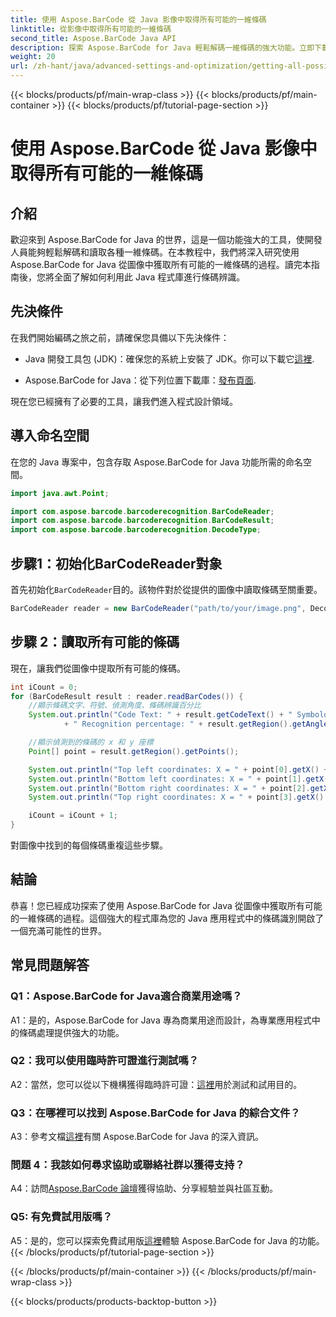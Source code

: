 ```yaml
---
title: 使用 Aspose.BarCode 從 Java 影像中取得所有可能的一維條碼
linktitle: 從影像中取得所有可能的一維條碼
second_title: Aspose.BarCode Java API
description: 探索 Aspose.BarCode for Java 輕鬆解碼一維條碼的強大功能。立即下載，無縫整合到您的 Java 應用程式中。
weight: 20
url: /zh-hant/java/advanced-settings-and-optimization/getting-all-possible-1d-barcodes-image/
---
```


{{< blocks/products/pf/main-wrap-class >}}
{{< blocks/products/pf/main-container >}}
{{< blocks/products/pf/tutorial-page-section >}}

# 使用 Aspose.BarCode 從 Java 影像中取得所有可能的一維條碼

## 介紹

歡迎來到 Aspose.BarCode for Java 的世界，這是一個功能強大的工具，使開發人員能夠輕鬆解碼和讀取各種一維條碼。在本教程中，我們將深入研究使用 Aspose.BarCode for Java 從圖像中獲取所有可能的一維條碼的過程。讀完本指南後，您將全面了解如何利用此 Java 程式庫進行條碼辨識。

## 先決條件

在我們開始編碼之旅之前，請確保您具備以下先決條件：

-  Java 開發工具包 (JDK)：確保您的系統上安裝了 JDK。你可以下載它[這裡](https://www.oracle.com/java/technologies/javase-downloads.html).

- Aspose.BarCode for Java：從下列位置下載庫：[發布頁面](https://releases.aspose.com/barcode/java/).

現在您已經擁有了必要的工具，讓我們進入程式設計領域。

## 導入命名空間

在您的 Java 專案中，包含存取 Aspose.BarCode for Java 功能所需的命名空間。

```java
import java.awt.Point;

import com.aspose.barcode.barcoderecognition.BarCodeReader;
import com.aspose.barcode.barcoderecognition.BarCodeResult;
import com.aspose.barcode.barcoderecognition.DecodeType;


```

## 步驟1：初始化BarCodeReader對象

首先初始化`BarCodeReader`目的。該物件對於從提供的圖像中讀取條碼至關重要。

```java
BarCodeReader reader = new BarCodeReader("path/to/your/image.png", DecodeType.CODE_128);
```

## 步驟 2：讀取所有可能的條碼

現在，讓我們從圖像中提取所有可能的條碼。

```java
int iCount = 0;
for (BarCodeResult result : reader.readBarCodes()) {
    //顯示條碼文字、符號、偵測角度、條碼辨識百分比
    System.out.println("Code Text: " + result.getCodeText() + " Symbology: " + result.getCodeTypeName()
            + " Recognition percentage: " + result.getRegion().getAngle());

    //顯示偵測到的條碼的 x 和 y 座標
    Point[] point = result.getRegion().getPoints();

    System.out.println("Top left coordinates: X = " + point[0].getX() + ", Y = " + point[0].getY());
    System.out.println("Bottom left coordinates: X = " + point[1].getX() + ", Y = " + point[1].getY());
    System.out.println("Bottom right coordinates: X = " + point[2].getX() + ", Y = " + point[2].getY());
    System.out.println("Top right coordinates: X = " + point[3].getX() + ", Y = " + point[3].getY());

    iCount = iCount + 1;
}
```

對圖像中找到的每個條碼重複這些步驟。

## 結論

恭喜！您已經成功探索了使用 Aspose.BarCode for Java 從圖像中獲取所有可能的一維條碼的過程。這個強大的程式庫為您的 Java 應用程式中的條碼識別開啟了一個充滿可能性的世界。

## 常見問題解答

### Q1：Aspose.BarCode for Java適合商業用途嗎？

A1：是的，Aspose.BarCode for Java 專為商業用途而設計，為專業應用程式中的條碼處理提供強大的功能。

### Q2：我可以使用臨時許可證進行測試嗎？

 A2：當然，您可以從以下機構獲得臨時許可證：[這裡](https://purchase.aspose.com/temporary-license/)用於測試和試用目的。

### Q3：在哪裡可以找到 Aspose.BarCode for Java 的綜合文件？

 A3：參考文檔[這裡](https://reference.aspose.com/barcode/java/)有關 Aspose.BarCode for Java 的深入資訊。

### 問題 4：我該如何尋求協助或聯絡社群以獲得支持？

 A4：訪問[Aspose.BarCode 論壇](https://forum.aspose.com/c/barcode/13)獲得協助、分享經驗並與社區互動。

### Q5: 有免費試用版嗎？

 A5：是的，您可以探索免費試用版[這裡](https://releases.aspose.com/)體驗 Aspose.BarCode for Java 的功能。
{{< /blocks/products/pf/tutorial-page-section >}}

{{< /blocks/products/pf/main-container >}}
{{< /blocks/products/pf/main-wrap-class >}}

{{< blocks/products/products-backtop-button >}}
